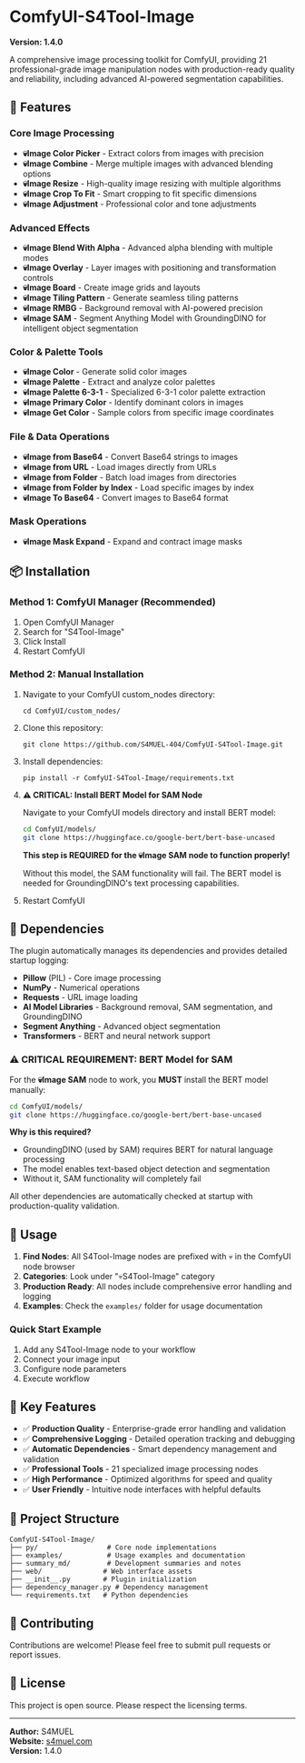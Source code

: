 # ComfyUI-S4Tool-Image

**Version: 1.4.0**

A comprehensive image processing toolkit for ComfyUI, providing 21 professional-grade image manipulation nodes with production-ready quality and reliability, including advanced AI-powered segmentation capabilities.

## 🚀 Features

### Core Image Processing
- **💀Image Color Picker** - Extract colors from images with precision
- **💀Image Combine** - Merge multiple images with advanced blending options
- **💀Image Resize** - High-quality image resizing with multiple algorithms
- **💀Image Crop To Fit** - Smart cropping to fit specific dimensions
- **💀Image Adjustment** - Professional color and tone adjustments

### Advanced Effects
- **💀Image Blend With Alpha** - Advanced alpha blending with multiple modes
- **💀Image Overlay** - Layer images with positioning and transformation controls
- **💀Image Board** - Create image grids and layouts
- **💀Image Tiling Pattern** - Generate seamless tiling patterns
- **💀Image RMBG** - Background removal with AI-powered precision
- **💀Image SAM** - Segment Anything Model with GroundingDINO for intelligent object segmentation

### Color & Palette Tools
- **💀Image Color** - Generate solid color images
- **💀Image Palette** - Extract and analyze color palettes
- **💀Image Palette 6-3-1** - Specialized 6-3-1 color palette extraction
- **💀Image Primary Color** - Identify dominant colors in images
- **💀Image Get Color** - Sample colors from specific image coordinates

### File & Data Operations
- **💀Image from Base64** - Convert Base64 strings to images
- **💀Image from URL** - Load images directly from URLs
- **💀Image from Folder** - Batch load images from directories
- **💀Image from Folder by Index** - Load specific images by index
- **💀Image To Base64** - Convert images to Base64 format

### Mask Operations
- **💀Image Mask Expand** - Expand and contract image masks

## 📦 Installation

### Method 1: ComfyUI Manager (Recommended)
1. Open ComfyUI Manager
2. Search for "S4Tool-Image" 
3. Click Install
4. Restart ComfyUI

### Method 2: Manual Installation
1. Navigate to your ComfyUI custom_nodes directory:
   ```
   cd ComfyUI/custom_nodes/
   ```
2. Clone this repository:
   ```
   git clone https://github.com/S4MUEL-404/ComfyUI-S4Tool-Image.git
   ```
3. Install dependencies:
   ```
   pip install -r ComfyUI-S4Tool-Image/requirements.txt
   ```
4. **⚠️ CRITICAL: Install BERT Model for SAM Node**
   
   Navigate to your ComfyUI models directory and install BERT model:
   ```bash
   cd ComfyUI/models/
   git clone https://huggingface.co/google-bert/bert-base-uncased
   ```
   
   **This step is REQUIRED for the 💀Image SAM node to function properly!**
   
   Without this model, the SAM functionality will fail. The BERT model is needed for GroundingDINO's text processing capabilities.
   
5. Restart ComfyUI

## 🔧 Dependencies

The plugin automatically manages its dependencies and provides detailed startup logging:
- **Pillow** (PIL) - Core image processing
- **NumPy** - Numerical operations
- **Requests** - URL image loading
- **AI Model Libraries** - Background removal, SAM segmentation, and GroundingDINO
- **Segment Anything** - Advanced object segmentation
- **Transformers** - BERT and neural network support

### ⚠️ **CRITICAL REQUIREMENT: BERT Model for SAM**

For the **💀Image SAM** node to work, you **MUST** install the BERT model manually:

```bash
cd ComfyUI/models/
git clone https://huggingface.co/google-bert/bert-base-uncased
```

**Why is this required?**
- GroundingDINO (used by SAM) requires BERT for natural language processing
- The model enables text-based object detection and segmentation
- Without it, SAM functionality will completely fail

All other dependencies are automatically checked at startup with production-quality validation.

## 📖 Usage

1. **Find Nodes**: All S4Tool-Image nodes are prefixed with 💀 in the ComfyUI node browser
2. **Categories**: Look under "💀S4Tool-Image" category
3. **Production Ready**: All nodes include comprehensive error handling and logging
4. **Examples**: Check the `examples/` folder for usage documentation

### Quick Start Example
1. Add any S4Tool-Image node to your workflow
2. Connect your image input
3. Configure node parameters
4. Execute workflow

## 🎯 Key Features

- ✅ **Production Quality** - Enterprise-grade error handling and validation
- ✅ **Comprehensive Logging** - Detailed operation tracking and debugging
- ✅ **Automatic Dependencies** - Smart dependency management and validation
- ✅ **Professional Tools** - 21 specialized image processing nodes
- ✅ **High Performance** - Optimized algorithms for speed and quality
- ✅ **User Friendly** - Intuitive node interfaces with helpful defaults

## 📁 Project Structure

```
ComfyUI-S4Tool-Image/
├── py/                 # Core node implementations
├── examples/           # Usage examples and documentation
├── summary_md/         # Development summaries and notes
├── web/               # Web interface assets
├── __init__.py        # Plugin initialization
├── dependency_manager.py # Dependency management
└── requirements.txt   # Python dependencies
```

## 🤝 Contributing

Contributions are welcome! Please feel free to submit pull requests or report issues.

## 📜 License

This project is open source. Please respect the licensing terms.

---

**Author:** S4MUEL  
**Website:** [s4muel.com](https://s4muel.com)  
**Version:** 1.4.0
